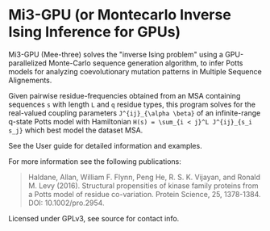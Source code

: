Mi3-GPU (or Montecarlo Inverse Ising Inference for GPUs)
===================================================================

Mi3-GPU (Mee-three) solves the "inverse Ising problem" using a GPU-parallelized Monte-Carlo sequence generation algorithm, to infer Potts models for analyzing coevolutionary mutation patterns in Multiple Sequence Alignements.

Given pairwise residue-frequencies obtained from an MSA containing sequences `s` with length `L` and `q` residue types, this program solves for the real-valued coupling parameters `J^{ij}_{\alpha \beta}` of an infinite-range q-state Potts model with Hamiltonian `H(s) = \sum_{i < j}^L J^{ij}_{s_i s_j}` which best model the dataset MSA.

See the User guide for detailed information and examples.

For more information see the following publications:

> Haldane, Allan, William F. Flynn, Peng He, R. S. K. Vijayan, and Ronald M. Levy (2016). 
> Structural propensities of kinase family proteins from a Potts model of residue co-variation. 
> Protein Science, 25, 1378-1384. DOI: 10.1002/pro.2954.

Licensed under GPLv3, see source for contact info.
